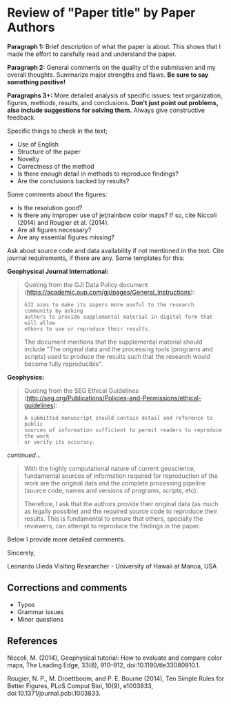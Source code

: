 # Review of "Paper title" by Paper Authors

**Paragraph 1:**
Brief description of what the paper is about.
This shows that I made the effort to carefully read and understand the paper.

**Paragraph 2:**
General comments on the quality of the submission and my overall thoughts.
Summarize major strengths and flaws.
**Be sure to say something positive!**

**Paragraphs 3+:**
More detailed analysis of specific issues: text organization, figures, methods,
results, and conclusions.
**Don't just point out problems, also include suggestions for solving them.**
Always give constructive feedback.

Specific things to check in the text;
* Use of English
* Structure of the paper
* Novelty
* Correctness of the method
* Is there enough detail in methods to reproduce findings?
* Are the conclusions backed by results?

Some comments about the figures:
* Is the resolution good?
* Is there any improper use of jet/rainbow color maps? If so, cite Niccoli
  (2014) and Rougier et al. (2014).
* Are all figures necessary?
* Are any essential figures missing?

Ask about source code and data availability if not mentioned in the text.
Cite journal requirements, if there are any.
Some templates for this:

**Geophysical Journal International:**

> Quoting from the GJI Data Policy document (https://academic.oup.com/gji/pages/General_Instructions):
>
>     GJI aims to make its papers more useful to the research community by asking
>     authors to provide supplemental material in digital form that will allow
>     others to use or reproduce their results.
>
> The document mentions that the supplemental material should include "The
> original data and the processing tools (programs and scripts) used to produce
> the results such that the research would become fully reproducible".

**Geophysics:**

> Quoting from the SEG Ethical Guidelines (http://seg.org/Publications/Policies-and-Permissions/ethical-guidelines):
>
>     A submitted manuscript should contain detail and reference to public
>     sources of information sufficient to permit readers to reproduce the work
>     or verify its accuracy.
>

*continued...*

> With the highly computational nature of current geoscience, fundamental
> sources of information required for reproduction of the work are the original
> data and the complete processing pipeline (source code, names and versions of
> programs, scripts, etc).
>
> Therefore, I ask that the authors provide their original data (as much as
> legally possible) and the required source code to reproduce their results.
> This is fundamental to ensure that others, specially the reviewers, can
> attempt to reproduce the findings in the paper.


Below I provide more detailed comments.

Sincerely,

Leonardo Uieda
Visiting Researcher - University of Hawaii at Manoa, USA


## Corrections and comments

* Typos
* Grammar issues
* Minor questions


## References

Niccoli, M. (2014), Geophysical tutorial: How to evaluate and compare color
maps, The Leading Edge, 33(8), 910–912, doi:10.1190/tle33080910.1.

Rougier, N. P., M. Droettboom, and P. E. Bourne (2014), Ten Simple Rules for
Better Figures, PLoS Comput Biol, 10(9), e1003833,
doi:10.1371/journal.pcbi.1003833.
